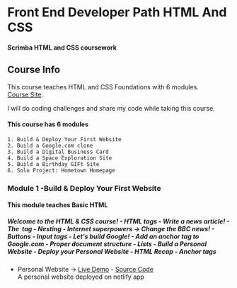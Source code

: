 # Front End Developer Path HTML And CSS

#### Scrimba HTML and CSS coursework

## Course Info

This course teaches HTML and CSS Foundations with 6 modules. \
[Course Site](https://v2.scrimba.com/learn-html-and-css-c0p).

I will do coding challenges and share my code while taking this course.

#### This course has 6 modules

    1. Build & Deploy Your First Website
    2. Build a Google.com clone
    3. Build a Digital Business Card
    4. Build a Space Exploration Site
    5. Build a Birthday GIFt Site
    6. Solo Project: Hometown Homepage

### Module 1 -Build & Deploy Your First Website

#### This module teaches Basic HTML

  ##### Welcome to the HTML & CSS course! - HTML tags - Write a news article! - The <img> tag - Nesting - Internet superpowers -> Change the BBC news! - Buttons - Input tags - Let's build Google! - Add an anchor tag to Google.com - Proper document structure - Lists  - Build a Personal Website - Deploy your Personal Website  - HTML Recap  - Anchor tags

-  Personal Website ->
  [Live Demo](https://firstpersonalwebsitedeployment.netlify.app/) -
  [Source Code](https://github.com/AryaCodesAI/html-and-css/tree/main/1.%20Build%20and%20deploy%20your%20first%20website/14.%20Build%20a%20Personal%20Website) \
    A personal website deployed on netlify app